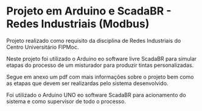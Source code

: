Projeto em Arduino e ScadaBR - Redes Industriais (Modbus)
=========================================

Projeto realizado como requisito da disciplina de Redes Industriais do Centro Universitário FIPMoc.

Neste projeto foi utilizado o Arduino eo software livre ScadaBR para simular etapas 
do processo de um misturador para produzir tintas personalizadas.

Segue em anexo um pdf com mais informações sobre o projeto bem como as etapas que devem ser 
realizardas pelo sistema desenvolvido.

Foi utilizado o Arduino UNO eo software ScadaBR para acionamento do sistema e como supervisor de todo o processo.
